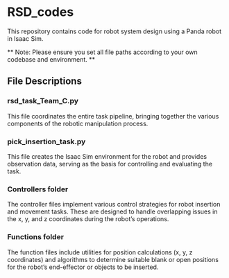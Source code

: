 # RSD_codes

This repository contains code for robot system design using a Panda robot in Isaac Sim.

** Note: Please ensure you set all file paths according to your own codebase and environment. **

## File Descriptions

### rsd_task_Team_C.py
This file coordinates the entire task pipeline, bringing together the various components of the robotic manipulation process.

### pick_insertion_task.py
This file creates the Isaac Sim environment for the robot and provides observation data, serving as the basis for controlling and evaluating the task.

### Controllers folder

The controller files implement various control strategies for robot insertion and movement tasks. These are designed to handle overlapping issues in the x, y, and z coordinates during the robot’s operations.

### Functions folder

The function files include utilities for position calculations (x, y, z coordinates) and algorithms to determine suitable blank or open positions for the robot’s end-effector or objects to be inserted.